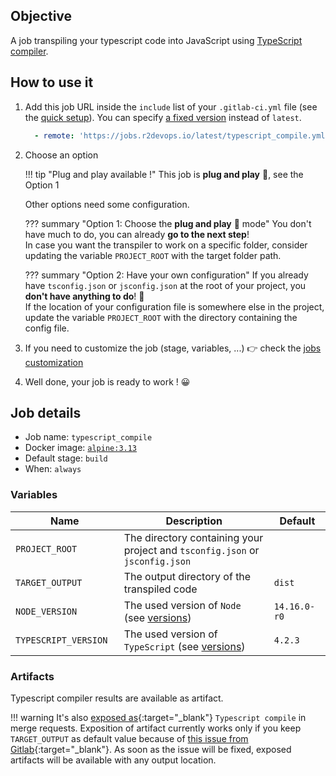## Objective

A job transpiling your typescript code into JavaScript using
[TypeScript compiler](https://www.npmjs.com/package/typescript).

## How to use it

1. Add this job URL inside the `include` list of your `.gitlab-ci.yml` file (see the [quick setup](/use-the-hub/#quick-setup)). You can specify [a fixed version](#changelog) instead of `latest`.
    ```yaml
      - remote: 'https://jobs.r2devops.io/latest/typescript_compile.yml'
    ```
2. Choose an option
   
    !!! tip "Plug and play available !"
      This job is **plug and play** 🚀, see the Option 1

      Other options need some configuration.

    ??? summary "Option 1: Choose the **plug and play** 🚀 mode"
      You don't have much to do, you can already **go to the next step**!<br/>
      In case you want the transpiler to work on a specific folder, consider 
      updating the variable `PROJECT_ROOT` with the target folder path.
   
    ??? summary "Option 2: Have your own configuration"
      If you already have `tsconfig.json` or `jsconfig.json` at the root of your 
      project, you **don't have anything to do**! 🚀 <br/>
      If the location of your configuration file is somewhere else in the project,
      update the variable `PROJECT_ROOT` with the directory containing the config file.

2. If you need to customize the job (stage, variables, ...) 👉 check the [jobs
   customization](/use-the-hub/#jobs-customization)
3. Well done, your job is ready to work ! 😀

## Job details

* Job name: `typescript_compile`
* Docker image:
  [`alpine:3.13`](https://hub.docker.com/_/alpine)
* Default stage: `build`
* When: `always`

### Variables

| Name | Description | Default |
| ---- | ----------- | ------- |
| `PROJECT_ROOT` <img width=100/> | The directory containing your project and `tsconfig.json` or `jsconfig.json` <img width=175/>| ` ` <img width=100/>|
| `TARGET_OUTPUT` | The output directory of the transpiled code | `dist` |
| `NODE_VERSION` | The used version of `Node` (see [versions](https://nodejs.org/en/download/releases/)) | `14.16.0-r0` |
| `TYPESCRIPT_VERSION` | The used version of `TypeScript` (see [versions](https://www.npmjs.com/package/typescript)) | `4.2.3` |

### Artifacts

Typescript compiler results are available as artifact.

!!! warning
    It's also 
    [exposed as](https://docs.gitlab.com/ee/ci/yaml/#artifactsexpose_as){:target="_blank"} `Typescript compile` in merge requests.
    Exposition of artifact currently works only if you keep `TARGET_OUTPUT` as
    default value because of 
    [this issue from Gitlab](https://gitlab.com/gitlab-org/gitlab/-/issues/37129){:target="_blank"}.
    As soon as the issue will be fixed, exposed artifacts will be available
    with any output location.
